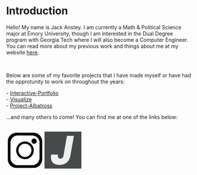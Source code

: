 <h1>Introduction</h1>

<p>Hello! My name is Jack Anstey. I am currently a Math & Political Science major at Emory University, though I am interested in the Dual Degree program with Georgia Tech where I will also become a Computer Engineer. You can read more about my previous work and things about me at my website <a href = "https://jackanstey.com/">here</a>.</p>
<br>
<p>Below are some of my favorite projects that I have made myself or have had the opprotunity to work on throughout the years:</p>
- <a href = "https://github.com/Jack-Anstey/Interactive-Portfolio">Interactive-Portfolio</a><br>
- <a href = "https://github.com/Jack-Anstey/Visualize">Visualize</a><br>
- <a href = "https://github.com/Jack-Anstey/Project-Albatross">Project-Albatross</a>
<p>...and many others to come! You can find me at one of the links below:</p>
<br>
<a href = "https://www.instagram.com/jack.anstey/"><img src = "assets/ig.png" alt = "Instagram logo" width="100"></a>
<a href = "https://jackanstey.com/"><img src = "assets/website.png" alt = "Personal Website Logo" width="100"></a>

